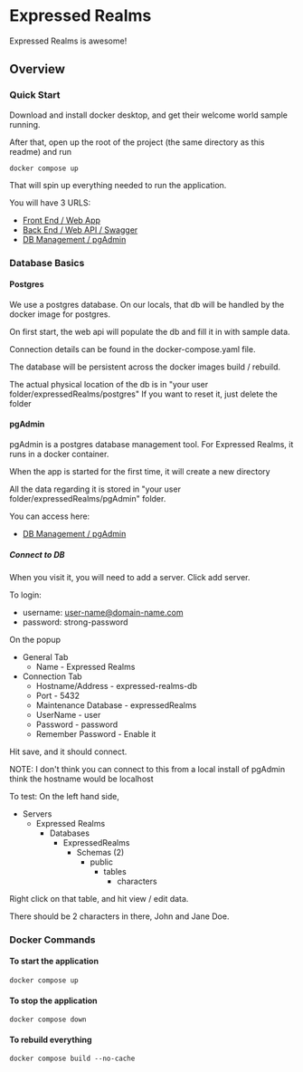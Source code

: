 # Expressed Realms

Expressed Realms is awesome!

## Overview



### Quick Start

Download and install docker desktop, and get their welcome world sample running.

After that, open up the root of the project (the same directory as this readme) and run

```
docker compose up
```

That will spin up everything needed to run the application.

You will have 3 URLS:

* [Front End / Web App](http://localhost:5173/)
* [Back End / Web API / Swagger](http://localhost:8080/swagger/index.html)
* [DB Management / pgAdmin](http://localhost:8888/login?next=%2Fbrowser%2F)

### Database Basics

#### Postgres
We use a postgres database.  On our locals, that db will be handled by the docker image for postgres.

On first start, the web api will populate the db and fill it in with sample data.

Connection details can be found in the docker-compose.yaml file.

The database will be persistent across the docker images build / rebuild.  

The actual physical location of the db is in "your user folder/expressedRealms/postgres"
If you want to reset it, just delete the folder

#### pgAdmin
pgAdmin is a postgres database management tool.  For Expressed Realms, it runs in a docker container.

When the app is started for the first time, it will create a new directory

All the data regarding it is stored in "your user folder/expressedRealms/pgAdmin" folder.

You can access here:
* [DB Management / pgAdmin](http://localhost:8888/login?next=%2Fbrowser%2F)


##### Connect to DB

When you visit it, you will need to add a server.  Click add server.

To login:
* username: user-name@domain-name.com
* password: strong-password

On the popup
* General Tab
  * Name - Expressed Realms
* Connection Tab
  * Hostname/Address - expressed-realms-db
  * Port - 5432
  * Maintenance Database - expressedRealms
  * UserName - user
  * Password - password
  * Remember Password - Enable it

Hit save, and it should connect.

NOTE: I don't think you can connect to this from a local install of pgAdmin
think the hostname would be localhost

To test: On the left hand side, 
* Servers
  * Expressed Realms
    * Databases
      * ExpressedRealms
        * Schemas (2)
          * public
            * tables
              * characters

Right click on that table, and hit view / edit data.

There should be 2 characters in there, John and Jane Doe.

### Docker Commands

#### To start the application
```
docker compose up
```

#### To stop the application
```
docker compose down
```

#### To rebuild everything
```
docker compose build --no-cache
```